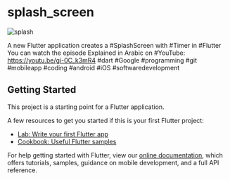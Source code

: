 # splash_screen
![splash](https://user-images.githubusercontent.com/36349126/111227988-24bbde00-85ec-11eb-8171-e108047fbeca.png)

A new Flutter application creates a #SplashScreen with #Timer in #Flutter 
You can watch the episode Explained in Arabic on #YouTube: https://youtu.be/gi-0C_k3mR4
#dart #Google #programming #git #mobileapp
#coding #android #iOS #softwaredevelopment

## Getting Started

This project is a starting point for a Flutter application.

A few resources to get you started if this is your first Flutter project:

- [Lab: Write your first Flutter app](https://flutter.dev/docs/get-started/codelab)
- [Cookbook: Useful Flutter samples](https://flutter.dev/docs/cookbook)

For help getting started with Flutter, view our
[online documentation](https://flutter.dev/docs), which offers tutorials,
samples, guidance on mobile development, and a full API reference.
